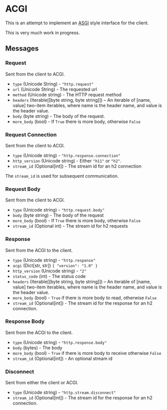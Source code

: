 # ACGI

This is an attempt to implement an [ASGI](https://asgi.readthedocs.io/en/latest/)
style interface for the client.

This is very much work in progress.

## Messages

### Request

Sent from the client to ACGI.

* `type` (Unicode String) - `"http.request"`
* `url` (Unicode String) - The requested url
* `method` (Unicode string) - The HTTP request method
* `headers` (Iterable[[byte string, byte string]]) – An iterable of [name, value] two-item iterables, where name is the header name, and value is the header value. 
* `body` (byte string) - The body of the request.
* `more_body` (bool) - If `True` there is more body, otherwise `False`

### Request Connection

Sent from the client to ACGI.

* `type` (Unicode string) - `"http.response.connection"`
* `http_version` (Unicode string) - Either `"h11"` or `"h2"`.
* `stream_id` (Optional[int]) - The stream id for an h2 connection

The `stream_id` is used for subsequent communication.

### Request Body

Sent from the client to ACGI.

* `type` (Unicode string) - `"http.request.body"`
* `body` (byte string) - The body of the request
* `more_body` (bool) - If `True` there is more body, otherwise `False`
* `stream_id` (Optional int) - The stream id for h2 requests

### Response

Sent from the ACGI to the client.

* `type` (Unicode string) - `"http.response"`
* `acgi` (Dict[str, str]) `{ "version": "1.0" }`
* `http_version` (Unicode string) - `"2"`
* `status_code` (int) - The status code
* `headers` (Iterable[[byte string, byte string]]) – An iterable of [name, value] two-item iterables, where name is the header name, and value is the header value. 
* `more_body` (bool) - `True` if there is more body to read, otherwise `False`
* `stream_id` (Optional[int]) - The stream id for the response for an h2 connection.

### Response Body

Sent from the ACGI to the client.

* `type` (Unicode string) - `"http.response.body"`
* `body` (bytes) - The body
* `more_body` (bool) - `True` if there is more body to receive otherwise `False`
* `stream_id` (Optional[int]) - An optional stream id

### Disconnect

Sent from either the client or ACGI.

* `type` (Unicode string) - `"http.stream.disconnect"`
* `stream_id` (Optional[int]) - The stream id for the response for an h2 connection.
